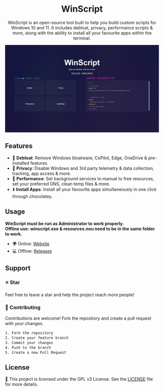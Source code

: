 
<h1 align="center">WinScript</h1>

<p align="center">WinScript is an open-source tool built to help you build custom scripts for Windows 10 and 11. It includes debloat, privacy, performance scripts & more, along with the ability to install all your favourite apps within the terminal.</p>

![App Screenshot](winscript.png)

## Features

- 🧹 **Debloat**: Remove Windows bloatware, CoPilot, Edge, OneDrive & pre-installed features.
- 🔏 **Privacy**: Disable Windows and 3rd party telemetry & data collection, tracking, app access & more.
- 🚀 **Performance**: Set background services to manual to free resources, set your preferred DNS, clean temp files & more.
- ⬇️ **Install Apps**: Install all your favourite apps simultaneously in one click through chocolatey.

## Usage
**WinScript must be run as Administrator to work properly.**\
**Offline use: winscript.exe & resources.neu need to be in the same folder to work.**
-  🌍 Online: [Website](https://winscript.pages.dev)
-  💻 Offline: [Releases](https://github.com/flick9000/winscript/releases)



## Support
### ⭐ Star
Feel free to leave a star and help the project reach more people!
### 👷 Contributing
Contributions are welcome! Fork the repository and create a pull request with your changes.

    1. Fork the repository
    2. Create your feature branch
    3. Commit your changes
    4. Push to the branch
    5. Create a new Pull Request


## License

📒 This project is licensed under the GPL v3 License. See the [LICENSE](LICENSE) file for more details.
